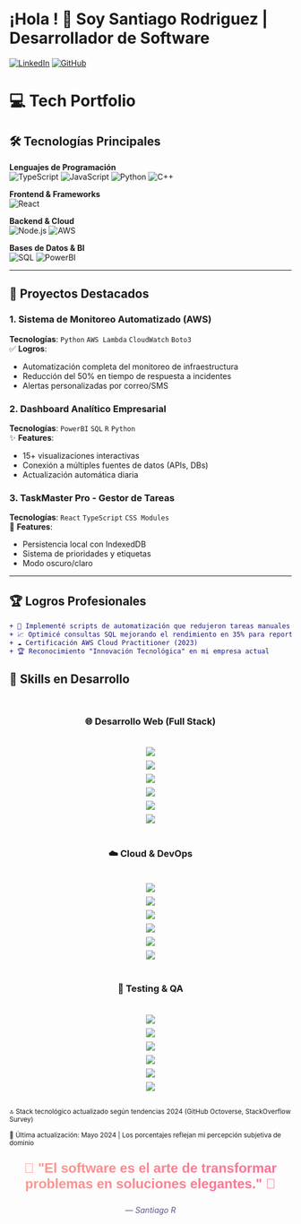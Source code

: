 # ¡Hola ! 👋 Soy Santiago Rodriguez | Desarrollador de Software

[![LinkedIn](https://img.shields.io/badge/-LinkedIn-0077B5?logo=linkedin&logoColor=white)](https://www.linkedin.com/in/santiago-rodriguez-gomez-97716522b/)
[![GitHub](https://img.shields.io/badge/-GitHub-181717?logo=github&logoColor=white)](https://github.com/Santiago13dev)

# 💻 Tech Portfolio

## 🛠️ Tecnologías Principales

**Lenguajes de Programación**  
![TypeScript](https://img.shields.io/badge/-TypeScript-3178C6?logo=typescript&logoColor=white) 
![JavaScript](https://img.shields.io/badge/-JavaScript-F7DF1E?logo=javascript&logoColor=black) 
![Python](https://img.shields.io/badge/-Python-3776AB?logo=python&logoColor=white) 
![C++](https://img.shields.io/badge/-C++-00599C?logo=c%2B%2B&logoColor=white) 

**Frontend & Frameworks**  
![React](https://img.shields.io/badge/-React-61DAFB?logo=react&logoColor=black) 

**Backend & Cloud**  
![Node.js](https://img.shields.io/badge/-Node.js-339933?logo=node.js&logoColor=white) 
![AWS](https://img.shields.io/badge/-AWS-232F3E?logo=amazon-aws&logoColor=white) 

**Bases de Datos & BI**  
![SQL](https://img.shields.io/badge/-SQL-4479A1?logo=postgresql&logoColor=white) 
![PowerBI](https://img.shields.io/badge/-PowerBI-F2C811?logo=power-bi&logoColor=black)

---

## 🚀 Proyectos Destacados

### 1. Sistema de Monitoreo Automatizado (AWS)
**Tecnologías**: `Python` `AWS Lambda` `CloudWatch` `Boto3`  
✅ **Logros**:  
- Automatización completa del monitoreo de infraestructura  
- Reducción del 50% en tiempo de respuesta a incidentes  
- Alertas personalizadas por correo/SMS  

### 2. Dashboard Analítico Empresarial
**Tecnologías**: `PowerBI` `SQL` `R` `Python`  
✨ **Features**:  
- 15+ visualizaciones interactivas  
- Conexión a múltiples fuentes de datos (APIs, DBs)  
- Actualización automática diaria  

### 3. TaskMaster Pro - Gestor de Tareas
**Tecnologías**: `React` `TypeScript` `CSS Modules`  
🌟 **Features**:  
- Persistencia local con IndexedDB  
- Sistema de prioridades y etiquetas  
- Modo oscuro/claro  
---

## 🏆 Logros Profesionales
```diff
+ 🏅 Implementé scripts de automatización que redujeron tareas manuales en 50%
+ 📈 Optimicé consultas SQL mejorando el rendimiento en 35% para reportes críticos
+ ☁️ Certificación AWS Cloud Practitioner (2023)
+ 🏆 Reconocimiento "Innovación Tecnológica" en mi empresa actual
```
## 🚀 Skills en Desarrollo

<div align="center" style="display: grid; grid-template-columns: repeat(auto-fit, minmax(250px, 1fr)); gap: 20px; margin: 30px 0;">

### 🌐 Desarrollo Web (Full Stack)
<div style="display: flex; flex-direction: column; gap: 8px; align-items: center;">
  <img src="https://img.shields.io/badge/-TypeScript-3178C6?logo=typescript&logoColor=white&style=for-the-badge">
  <img src="https://progress-bar.dev/85/?width=180&color=3178C6&title=Dominio">
  
  <img src="https://img.shields.io/badge/-Next.js-000000?logo=next.js&logoColor=white&style=for-the-badge">
  <img src="https://progress-bar.dev/80/?width=180&color=000000">
  
  <img src="https://img.shields.io/badge/-Node.js-339933?logo=node.js&logoColor=white&style=for-the-badge">
  <img src="https://progress-bar.dev/75/?width=180&color=339933">
</div>

### ☁️ Cloud & DevOps
<div style="display: flex; flex-direction: column; gap: 8px; align-items: center;">
  <img src="https://img.shields.io/badge/-AWS-FF9900?logo=amazon-aws&logoColor=white&style=for-the-badge">
  <img src="https://progress-bar.dev/70/?width=180&color=FF9900&title=Certificado">
  
  <img src="https://img.shields.io/badge/-Docker-2496ED?logo=docker&logoColor=white&style=for-the-badge">
  <img src="https://progress-bar.dev/65/?width=180&color=2496ED">
  
  <img src="https://img.shields.io/badge/-Kubernetes-326CE5?logo=kubernetes&logoColor=white&style=for-the-badge">
  <img src="https://progress-bar.dev/60/?width=180&color=326CE5">
</div>

### 🧪 Testing & QA
<div style="display: flex; flex-direction: column; gap: 8px; align-items: center;">
  <img src="https://img.shields.io/badge/-Jest-C21325?logo=jest&logoColor=white&style=for-the-badge">
  <img src="https://progress-bar.dev/75/?width=180&color=C21325&title=Unit">
  
  <img src="https://img.shields.io/badge/-Cypress-17202C?logo=cypress&logoColor=white&style=for-the-badge">
  <img src="https://progress-bar.dev/70/?width=180&color=17202C&title=E2E">
  
  <img src="https://img.shields.io/badge/-Playwright-2EAD33?logo=playwright&logoColor=white&style=for-the-badge">
  <img src="https://progress-bar.dev/65/?width=180&color=2EAD33&title=Integration">
</div>

</div>

<sub>🔝 Stack tecnológico actualizado según tendencias 2024 (GitHub Octoverse, StackOverflow Survey)</sub>

<sub>🔹 Última actualización: Mayo 2024 | Los porcentajes reflejan mi percepción subjetiva de dominio</sub>

<div align="center">
  <p style="
    font-size: 24px;
    background: linear-gradient(90deg, #FF9A8B 0%, #FF6B95 100%);
    -webkit-background-clip: text;
    -webkit-text-fill-color: transparent;
    font-weight: bold;
    font-family: 'Arial';
  ">
    🎨 "El software es el arte de transformar problemas en soluciones elegantes." 🎨
  </p>
  <p style="color: #5E548E; font-style: italic;">— Santiago R</p>
</div>
